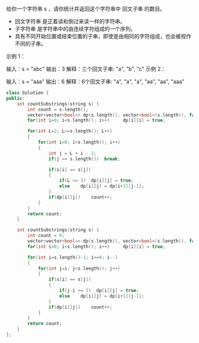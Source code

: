 给你一个字符串 s ，请你统计并返回这个字符串中 回文子串 的数目。

* 回文字符串 是正着读和倒过来读一样的字符串。
* 子字符串 是字符串中的由连续字符组成的一个序列。
* 具有不同开始位置或结束位置的子串，即使是由相同的字符组成，也会被视作不同的子串。

 

示例 1：

输入：s = "abc" 
输出：3
解释：三个回文子串: "a", "b", "c"
示例 2：

输入：s = "aaa"
输出：6
解释：6个回文子串: "a", "a", "a", "aa", "aa", "aaa"



```c++
class Solution {
public:
    int countSubstrings(string s) {
        int count = s.length();
        vector<vector<bool>> dp(s.length(), vector<bool>(s.length(), false));
        for(int i=0; i<s.length(); i++)     dp[i][i] = true;

        for(int L=2; L<=s.length(); L++)
        {
            for(int i=0; i<s.length(); i++)
            {
                int j = L + i - 1;
                if(j >= s.length())  break;

                if(s[i] == s[j])
                {
                    if(L <= 3)  dp[i][j] = true;
                    else    dp[i][j] = dp[i+1][j-1];
                }
                if(dp[i][j])    count++;
            }
        }
        return count;
    }

    int countSubstrings(string s) {
        int count = 0;
        vector<vector<bool>> dp(s.length(), vector<bool>(s.length(), false));
        for(int i=0; i<s.length(); i++)     dp[i][i] = true;

        for(int i=s.length()-1; i>=0; i--)
        {
            for(int j=i; j<s.length(); j++)
            {
                if(s[i] == s[j])
                {
                    if(j-i <= 2)  dp[i][j] = true;
                    else    dp[i][j] = dp[i+1][j-1];   
                }
                if(dp[i][j])    count++;
            }
        }
        return count;
    }
};
```

